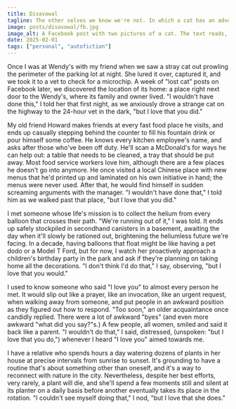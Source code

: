 ```yaml
---
title: Disavowal
tagline: The other selves we know we're not. In which a cat has an adventure. With apologies to Jonathan Goldstein and Christopher Boucher.
image: posts/disavowal/fb.jpg
image_alt: A Facebook post with two pictures of a cat. The text reads, "This small, vocal black and white male cat was found in the Wendy's parking lot in Canton two days ago. He had a collar on but is not microchipped. Does anyone recognize him?"
date: 2025-02-01
tags: ["personal", "autofiction"]
---
```


Once I was at Wendy's with my friend when we saw a stray cat out prowling the perimeter of the parking lot at night. She lured it over, captured it, and we took it to a vet to check for a microchip. A week of "lost cat" posts on Facebook later, we discovered the location of its home: a place right next door to the Wendy's, where its family and owner lived. "I wouldn't have done this," I told her that first night, as we anxiously drove a strange cat on the highway to the 24-hour vet in the dark, "but I love that you did."

<!-- more -->

My old friend Howard makes friends at every fast food place he visits, and ends up casually stepping behind the counter to fill his fountain drink or pour himself some coffee. He knows every kitchen employee's name, and asks after those who've been off duty. He'll scan a McDonald's for ways he can help out: a table that needs to be cleaned, a tray that should be put away. Most food service workers love him, although there are a few places he doesn't go into anymore. He once visited a local Chinese place with new menus that he'd printed up and laminated on his own initiative in hand; the menus were never used. After that, he would find himself in sudden screaming arguments with the manager. "I wouldn't have done that," I told him as we walked past that place, "but I love that you did."

I met someone whose life's mission is to collect the helium from every balloon that crosses their path. "We're running out of it," I was told. It ends up safely stockpiled in secondhand canisters in a basement, awaiting the day when it'll slowly be rationed out, brightening the heliumless future we're facing. In a decade, having balloons that float might be like having a pet dodo or a Model T Ford, but for now, I watch her proactively approach a children's birthday party in the park and ask if they're planning on taking home all the decorations. "I don't think I'd do that," I say, observing, "but I love that you would."

I used to know someone who said "I love you" to almost every person he met. It would slip out like a prayer, like an invocation, like an urgent request, when walking away from someone, and put people in an awkward position as they figured out how to respond. "Too soon," an older acquaintance once candidly replied. There were a lot of awkward "byes" (and even more awkward "what did you say?"s.) A few people, all women, smiled and said it back like a parent. "I wouldn't do that," I said, distressed, (unspoken: "but I love that you do,") whenever I heard "I love you" aimed towards me.

I have a relative who spends hours a day watering dozens of plants in her house at precise intervals from sunrise to sunset. It's grounding to have a routine that's about something other than oneself, and it's a way to reconnect with nature in the city. Nevertheless, despite her best efforts, very rarely, a plant will die, and she'll spend a few moments still and silent at its planter on a daily basis before another eventually takes its place in the rotation. "I couldn't see myself doing that," I nod, "but I love that she does."
